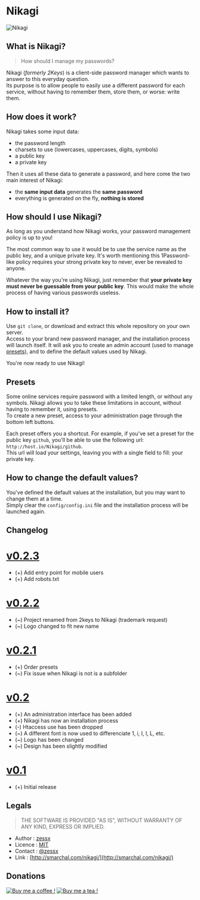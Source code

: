 # Nikagi
![Nikagi](https://raw.githubusercontent.com/zessx/nikagi/master/assets/images/logo.png)  

## What is Nikagi?
> How should I manage my passwords?

Nikagi (*formerly 2Keys*) is a client-side password manager which wants to answer to this everyday question.  
Its purpose is to allow people to easily use a different password for each service, without having to remember them, store them, or worse: write them.

## How does it work?
Nikagi takes some input data:
- the password length
- charsets to use (lowercases, uppercases, digits, symbols)
- a public key
- a private key

Then it uses all these data to generate a password, and here come the two main interest of Nikagi:
- the **same input data** generates the **same password**
- everything is generated on the fly, **nothing is stored**

## How should I use Nikagi?
As long as you understand how Nikagi works, your password management policy is up to you!

The most common way to use it would be to use the service name as the public key, and a unique private key. It's worth mentioning this 1Password-like policy requires your strong private key to never, ever be revealed to anyone.

Whatever the way you're using Nikagi, just remember that **your private key must never be guessable from your public key**. This would make the whole process of having various passwords useless.

## How to install it?
Use `git clone`, or download and extract this whole repository on your own server.  
Access to your brand new password manager, and the installation process will launch itself. It will ask you to create an admin account (used to manage [presets](#presets)), and to define the default values used by Nikagi.

You're now ready to use Nikagi!

## Presets
Some online services require password with a limited length, or without any symbols. Nikagi allows you to take these limitations in account, without having to remember it, using presets.  
To create a new preset, access to your administration page through the bottom left buttons. 

Each preset offers you a shortcut. For example, if you've set a preset for the public key `github`, you'll be able to use the following url: `http://host.io/Nikagi/github`.  
This url will load your settings, leaving you with a single field to fill: your private key.

## How to change the default values?
You've defined the default values at the installation, but you may want to change them at a time.  
Simply clear the `config/config.ini` file and the installation process will be launched again.

## Changelog
# [v0.2.3](https://github.com/zessx/nikagi/releases/tag/v0.2.3)
- (+) Add entry point for mobile users
- (+) Add robots.txt

# [v0.2.2](https://github.com/zessx/nikagi/releases/tag/v0.2.2)
- (~) Project renamed from 2keys to Nikagi (trademark request)
- (~) Logo changed to fit new name

# [v0.2.1](https://github.com/zessx/nikagi/releases/tag/v0.2.1)
- (+) Order presets
- (~) Fix issue when Nikagi is not is a subfolder

# [v0.2](https://github.com/zessx/nikagi/releases/tag/v0.2)
- (+) An administration interface has been added
- (+) Nikagi has now an installation process
- (-) Htaccess use has been dropped
- (~) A different font is now used to differenciate 1, i, I, l, L, etc.
- (~) Logo has been changed
- (~) Design has been slightly modified

# [v0.1](https://github.com/zessx/nikagi/releases/tag/v0.1)
- (+) Initial release

## Legals
> THE SOFTWARE IS PROVIDED "AS IS", WITHOUT WARRANTY OF ANY KIND, EXPRESS OR IMPLIED.

- Author : [zessx](https://github.com/zessx)
- Licence : [MIT](http://opensource.org/licenses/MIT)
- Contact : [@zessx](https://twitter.com/zessx)
- Link  : [http://smarchal.com/nikagi/](http://smarchal.com/nikagi/)

## Donations
[![Buy me a coffee !](http://doc.smarchal.com/bmac)](https://www.paypal.com/cgi-bin/webscr?cmd=_donations&business=KTYWBM9HJMMSE&lc=FR&item_name=Buy%20a%20coffee%20to%20zessx%20%28Samuel%20Marchal%29&currency_code=EUR&bn=PP%2dDonationsBF%3abmac%3aNonHosted) [![Buy me a tea !](http://doc.smarchal.com/bmat)](https://www.paypal.com/cgi-bin/webscr?cmd=_donations&business=KTYWBM9HJMMSE&lc=FR&item_name=Buy%20a%20tea%20to%20zessx%20%28Samuel%20Marchal%29&currency_code=EUR&bn=PP%2dDonationsBF%3abmac%3aNonHosted)
